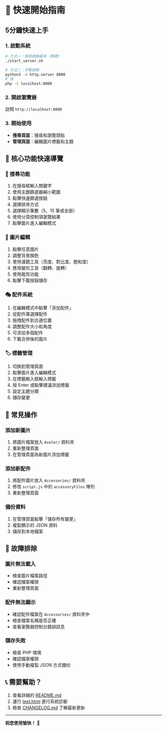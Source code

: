 # 🚀 快速開始指南

## 5分鐘快速上手

### 1. 啟動系統
```bash
# 方法一：使用啟動腳本（推薦）
./start_server.sh

# 方法二：手動啟動
python3 -m http.server 8000
# 或
php -S localhost:8000
```

### 2. 開啟瀏覽器
訪問 `http://localhost:8000`

### 3. 開始使用
- **搜尋頁面**：搜尋和瀏覽頭貼
- **管理頁面**：編輯圖片標籤和主題

## 🎯 核心功能快速導覽

### 📱 搜尋功能
1. 在搜尋框輸入關鍵字
2. 使用主題篩選器縮小範圍
3. 點擊快速篩選按鈕
4. 選擇排序方式
5. 選擇顯示筆數（5、15 筆或全部）
6. 使用分頁控制項瀏覽結果
7. 點擊圖片進入編輯模式

### 🎨 圖片編輯
1. 點擊任意圖片
2. 調整背景顏色
3. 使用濾鏡工具（亮度、對比度、飽和度）
4. 應用變形工具（翻轉、旋轉）
5. 使用裁剪功能
6. 點擊下載按鈕儲存

### 🎭 配件系統
1. 在編輯模式中點擊「添加配件」
2. 從配件庫選擇配件
3. 拖拽配件到合適位置
4. 調整配件大小和角度
5. 可添加多個配件
6. 下載合併後的圖片

### 🏷️ 標籤管理
1. 切換到管理頁面
2. 點擊圖片進入編輯模式
3. 在標籤輸入框輸入標籤
4. 按 Enter 或點擊建議添加標籤
5. 設定主題分類
6. 儲存變更

## 🔧 常見操作

### 添加新圖片
1. 將圖片檔案放入 `Avatar/` 資料夾
2. 重新整理頁面
3. 在管理頁面為新圖片添加標籤

### 添加新配件
1. 將配件圖片放入 `Accessories/` 資料夾
2. 修改 `script.js` 中的 `accessoryFiles` 陣列
3. 重新整理頁面

### 備份資料
1. 在管理頁面點擊「儲存所有變更」
2. 複製顯示的 JSON 資料
3. 儲存到本地檔案

## 🐛 故障排除

### 圖片無法載入
- 檢查圖片檔案路徑
- 確認檔案權限
- 重新整理頁面

### 配件無法顯示
- 確認配件檔案在 `Accessories/` 資料夾中
- 檢查檔案名稱是否正確
- 查看瀏覽器控制台錯誤訊息

### 儲存失敗
- 檢查 PHP 環境
- 確認檔案權限
- 使用手動複製 JSON 方式備份

## 📞 需要幫助？

1. 查看詳細的 [README.md](README.md)
2. 運行 [test.html](test.html) 進行系統診斷
3. 檢查 [CHANGELOG.md](CHANGELOG.md) 了解最新更新

---

**祝您使用愉快！** 🎉 